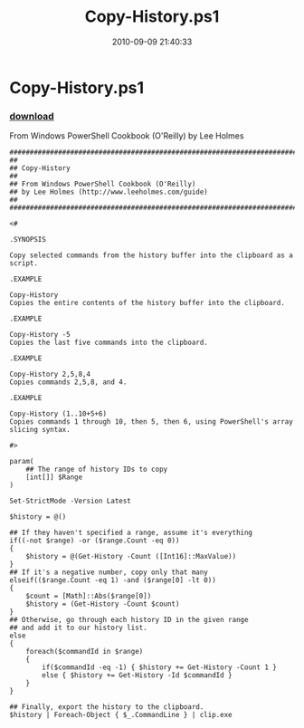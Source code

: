﻿---
pid:            2137
poster:         Lee Holmes
title:          Copy-History.ps1
date:           2010-09-09 21:40:33
format:         posh
parent:         0
parent:         0

---

# Copy-History.ps1

### [download](2137.ps1)

From Windows PowerShell Cookbook (O'Reilly) by Lee Holmes

```posh
##############################################################################
##
## Copy-History
##
## From Windows PowerShell Cookbook (O'Reilly)
## by Lee Holmes (http://www.leeholmes.com/guide)
##
##############################################################################

<#

.SYNOPSIS

Copy selected commands from the history buffer into the clipboard as a script.

.EXAMPLE

Copy-History
Copies the entire contents of the history buffer into the clipboard.

.EXAMPLE

Copy-History -5
Copies the last five commands into the clipboard.

.EXAMPLE

Copy-History 2,5,8,4
Copies commands 2,5,8, and 4.

.EXAMPLE

Copy-History (1..10+5+6)
Copies commands 1 through 10, then 5, then 6, using PowerShell's array
slicing syntax.

#>

param(
    ## The range of history IDs to copy
    [int[]] $Range
)

Set-StrictMode -Version Latest

$history = @()

## If they haven't specified a range, assume it's everything
if((-not $range) -or ($range.Count -eq 0))
{
    $history = @(Get-History -Count ([Int16]::MaxValue))
}
## If it's a negative number, copy only that many
elseif(($range.Count -eq 1) -and ($range[0] -lt 0))
{
    $count = [Math]::Abs($range[0])
    $history = (Get-History -Count $count)
}
## Otherwise, go through each history ID in the given range
## and add it to our history list.
else
{
    foreach($commandId in $range)
    {
        if($commandId -eq -1) { $history += Get-History -Count 1 }
        else { $history += Get-History -Id $commandId }
    }
}

## Finally, export the history to the clipboard.
$history | Foreach-Object { $_.CommandLine } | clip.exe
```
